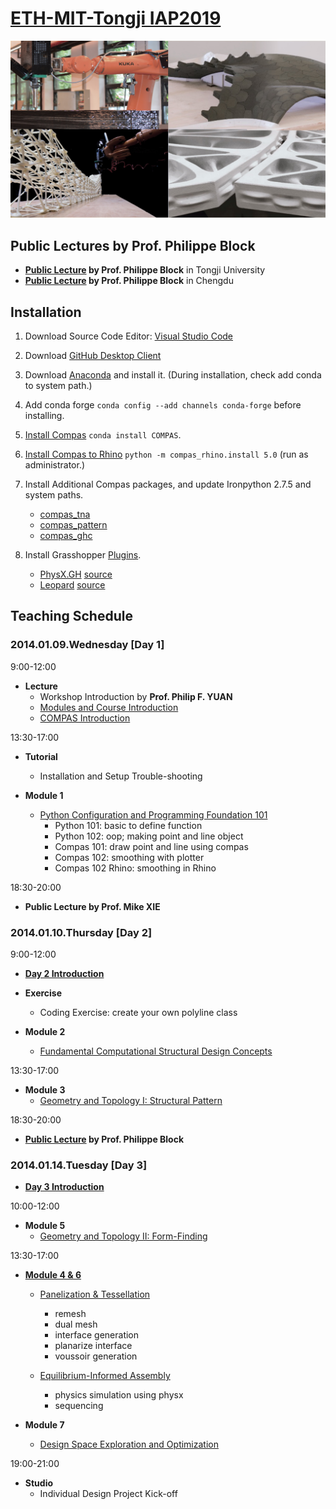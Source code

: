 # [ETH-MIT-Tongji IAP2019](http://www.block.arch.ethz.ch/brg/teaching/robotic-force-printing)

![img](images/robotic-force-printing_start_1547456914_1920x1080.jpg)

## Public Lectures by Prof. Philippe Block

* **[Public Lecture](https://www.dropbox.com/s/6sq1ypvg06iaabq/20190110_Tongji_PBlock.pdf?dl=0) by Prof. Philippe Block** in Tongji University
* **[Public Lecture](https://www.dropbox.com/s/q9a3cj5mkaanqaa/20190112_Chengdu_PBlock.pdf?dl=0) by Prof. Philippe Block** in Chengdu



## Installation

1. Download Source Code Editor: [Visual Studio Code](files/softwares)
2. Download [GitHub Desktop Client](https://desktop.github.com/)
3. Download [Anaconda](https://conda.io/docs/user-guide/install/download.html) and install it. (During installation, check add conda to system path.)
4. Add conda forge ```conda config --add channels conda-forge``` before installing. 
5. [Install Compas](https://compas-dev.github.io/main/gettingstarted.html) ```conda install COMPAS```. 
6. [Install Compas to Rhino](https://compas-dev.github.io/main/environments/rhino.html) ```python -m compas_rhino.install 5.0``` (run as administrator.)
7. Install Additional Compas packages, and update Ironpython 2.7.5 and system paths.
	- [compas_tna](https://github.com/BlockResearchGroup/compas_tna)
	- [compas_pattern](https://github.com/BlockResearchGroup/compas_pattern)
	- [compas_ghc](https://github.com/BlockResearchGroup/compas_ghc)
	
8. Install Grasshopper [Plugins](files/gh_plugins). 
	- [PhysX.GH](https://www.food4rhino.com/app/physxgh) [source](https://github.com/TheAsianCoders/PhysX.GH) 
	- [Leopard](https://www.food4rhino.com/app/leopard) [source](https://github.com/GeneKao/Leopard)


## Teaching Schedule

### 2014.01.09.Wednesday [Day 1]

9:00-12:00 

* **Lecture**
	- Workshop Introduction by **Prof. Philip F. YUAN**
	- [Modules and Course Introduction](https://docs.google.com/presentation/d/1ch_CNHoBCgODurvXJfui0z5O44kCb2cGiayMbf04RkQ/edit?usp=sharing)
	- [COMPAS Introduction](https://docs.google.com/presentation/d/1szGW5Y8Omr38xClVXZvB6Lpv5BKp4DTBdZLb9RZ1Suo/edit?usp=sharing)


13:30-17:00 

* **Tutorial** 
	- Installation and Setup Trouble-shooting

* **Module 1** 
	- [Python Configuration and Programming Foundation 101](src/day_1)
		- Python 101: basic to define function
		- Python 102: oop; making point and line object
		- Compas 101: draw point and line using compas 
		- Compas 102: smoothing with plotter
		- Compas 102 Rhino: smoothing in Rhino

18:30-20:00 

* **Public Lecture by Prof. Mike XIE**

### 2014.01.10.Thursday [Day 2]

9:00-12:00 

* **[Day 2 Introduction](https://docs.google.com/presentation/d/1JSbZEt0opbu0KsZE-8JaI71-VDB3MsrS50kQ4Ox4ViY/edit?usp=sharing)**

* **Exercise**
   	- Coding Exercise: create your own polyline class

* **Module 2** 
	- [Fundamental Computational Structural Design Concepts](https://docs.google.com/presentation/d/1p-zv9mRVL2ffMIHJFr2sJzslBhXStucicSSJTQTOSq0/edit?usp=sharing)

13:30-17:00 

* **Module 3** 
	- [Geometry and Topology I: Structural Pattern](https://docs.google.com/presentation/d/1Mpj6PGHHrZVQNyfFuvl7Y0jwOUePlhPP2sftHdBiX4w/edit?usp=sharing
)
	
18:30-20:00 

* **[Public Lecture](files/slides/20190110_Tongji_PBlock.pdf) by Prof. Philippe Block**


### 2014.01.14.Tuesday [Day 3]

* **[Day 3 Introduction](https://docs.google.com/presentation/d/1QNpw53mhzGUWgBwdXUhrocquuJDV5Qe2vQMg33XIf8w/edit?usp=sharing)** 
	
10:00-12:00 

* **Module 5** 
	- [Geometry and Topology II: Form-Finding](https://docs.google.com/presentation/d/1ht2UYKxPIyyHLVDRV91_yOpAvkhNgQBPZAGNdW2FSWo/edit?usp=sharing)

13:30-17:00 

* **[Module 4 & 6](https://docs.google.com/presentation/d/1MCfmjLLHdOTIWeK9YPZzjk2PheW_E_peroC9QQ-NHjc/edit?usp=sharing)** 
	- [Panelization & Tessellation](src/day_3/m4_tessellation)
		- remesh
		- dual mesh
		- interface generation
		- planarize interface
		- voussoir generation

	- [Equilibrium-Informed Assembly](src/day_3/m6_assembly)
		- physics simulation using physx
		- sequencing

* **Module 7** 
	- [Design Space Exploration and Optimization](https://docs.google.com/presentation/d/1JsCds5WZX60LkjQjGuFmW6MxCGFZ3vXNO2U-KQ83zC4/edit?usp=sharing)
	

19:00-21:00 

* **Studio**
	- Individual Design Project Kick-off


